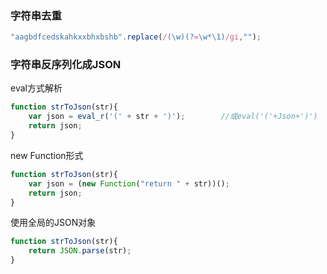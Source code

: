 ### 字符串去重
```javascript
"aagbdfcedskahkxxbhxbshb".replace(/(\w)(?=\w*\1)/gi,"");
```


### 字符串反序列化成JSON
eval方式解析
```javascript
function strToJson(str){
	var json = eval_r('(' + str + ')');        //或eval('('+Json+')')
	return json;
}
```
new Function形式
```javascript
function strToJson(str){
	var json = (new Function("return " + str))();
	return json;
}
```
使用全局的JSON对象
```javascript
function strToJson(str){
	return JSON.parse(str);
}
```